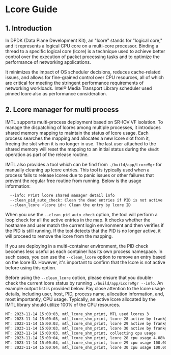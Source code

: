 # Lcore Guide

## 1. Introduction

In DPDK (Data Plane Development Kit), an "lcore" stands for "logical core," and it represents a logical CPU core on a multi-core processor. Binding a thread to a specific logical core (lcore) is a technique used to achieve better control over the execution of packet processing tasks and to optimize the performance of networking applications.

It minimizes the impact of OS scheduler decisions, reduces cache-related issues, and allows for fine-grained control over CPU resources, all of which are critical for meeting the stringent performance requirements of networking workloads. Intel® Media Transport Library scheduler used pinned lcore also as performance consideration.

## 2. Lcore manager for multi process

IMTL supports multi-process deployment based on SR-IOV VF isolation. To manage the dispatching of lcores among multiple processes, it introduces shared memory mapping to maintain the status of lcore usage. Each process searches the mapping and allocates a new lcore slot from it, freeing the slot when it is no longer in use.
The last user attached to the shared memory will reset the mapping to an initial status during the `shmdt` operation as part of the release routine.

IMTL also provides a tool which can be find from `./build/app/LcoreMgr` for manually cleaning up lcore entries. This tool is typically used when a process fails to release lcores due to panic issues or other failures that prevent the regular free routine from running. Below is the usage information:

```bash
  --info: Print lcore shared manager detail info
  --clean_pid_auto_check: Clean the dead entries if PID is not active
  --clean_lcore <lcore id>: Clean the entry by lcore ID
```

When you use the `--clean_pid_auto_check` option, the tool will perform a loop check for all the active entries in the map. It checks whether the hostname and user match the current login environment and then verifies if the PID is still running. If the tool detects that the PID is no longer active, it will proceed to remove the lcore from the mapping.

If you are deploying in a multi-container environment, the PID check becomes less useful as each container has its own process namespace. In such cases, you can use the `--clean_lcore` option to remove an entry based on the lcore ID. However, it's important to confirm that the lcore is not active before using this option.

Before using the `--clean_lcore` option, please ensure that you double-check the current lcore status by running `./build/app/LcoreMgr --info`. An example output list is provided below. Pay close attention to the lcore usage details, including user, host, PID, process name, allocation information, and, most importantly, CPU usage.
Typically, an active lcore allocated by the IMTL library should utilize 100% of the CPU resources.

```bash
MT: 2023-11-14 15:00:03, mtl_lcore_shm_print, MTL used lcores 3
MT: 2023-11-14 15:00:03, mtl_lcore_shm_print, lcore 28 active by frank@media-frankdu-kahawai-node2, pid: 236759(comm: RxTxApp) type: app_allocated
MT: 2023-11-14 15:00:03, mtl_lcore_shm_print, lcore 29 active by frank@media-frankdu-kahawai-node2, pid: 236759(comm: RxTxApp) type: lib_sch
MT: 2023-11-14 15:00:03, mtl_lcore_shm_print, lcore 30 active by frank@media-frankdu-kahawai-node2, pid: 236759(comm: RxTxApp) type: lib_sch
MT: 2023-11-14 15:00:03, mtl_lcore_shm_print, collecting cpu usage
MT: 2023-11-14 15:00:04, mtl_lcore_shm_print, lcore 28 cpu usage 4.08%
MT: 2023-11-14 15:00:04, mtl_lcore_shm_print, lcore 29 cpu usage 100.00%
MT: 2023-11-14 15:00:04, mtl_lcore_shm_print, lcore 30 cpu usage 100.00%
```
